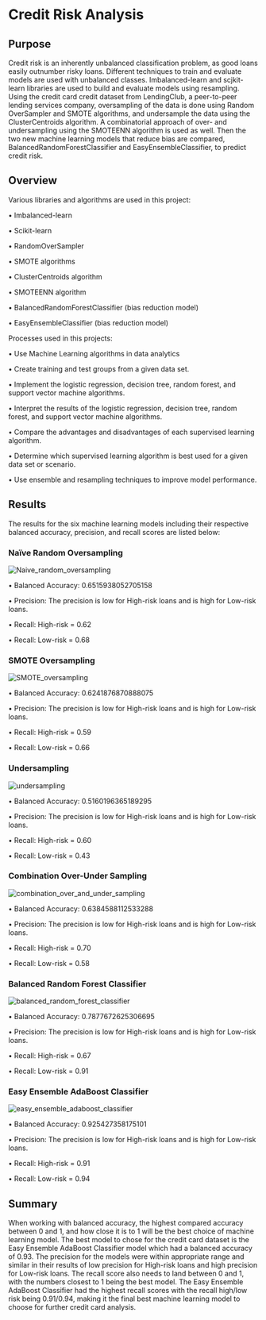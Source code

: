 # Credit Risk Analysis

## Purpose

Credit risk is an inherently unbalanced classification problem, as good loans easily outnumber risky loans. Different techniques to train and evaluate models are used with unbalanced classes. Imbalanced-learn and scjkit-learn libraries are used to build and evaluate models using resampling. Using the credit card credit dataset from LendingClub, a peer-to-peer lending services company, oversampling of the data is done using Random OverSampler and SMOTE algorithms, and undersample the data using the ClusterCentroids algorithm. A combinatorial approach of over- and undersampling using the SMOTEENN algorithm is used as well. Then the two new machine learning models that reduce bias are compared, BalancedRandomForestClassifier and EasyEnsembleClassifier, to predict credit risk. 

## Overview

Various libraries and algorithms are used in this project:

•	Imbalanced-learn

•	Scikit-learn

•	RandomOverSampler

•	SMOTE algorithms

•	ClusterCentroids algorithm

•	SMOTEENN algorithm

•	BalancedRandomForestClassifier (bias reduction model)

•	EasyEnsembleClassifier (bias reduction model)

Processes used in this projects:


•	Use Machine Learning algorithms in data analytics

•	Create training and test groups from a given data set.

•	Implement the logistic regression, decision tree, random forest, and support vector machine algorithms.

•	Interpret the results of the logistic regression, decision tree, random forest, and support vector machine algorithms.

•	Compare the advantages and disadvantages of each supervised learning algorithm.

•	Determine which supervised learning algorithm is best used for a given data set or scenario.

•	Use ensemble and resampling techniques to improve model performance.

## Results

The results for the six machine learning models including their respective balanced accuracy, precision, and recall scores are listed below:

### Naïve Random Oversampling

![Naive_random_oversampling](https://user-images.githubusercontent.com/103263248/188501568-a9238da2-8b0e-4760-9ffa-6e5f8a9cb1b1.png)

•	Balanced Accuracy: 0.6515938052705158

•	Precision: The precision is low for High-risk loans and is high for Low-risk loans.

•	Recall: High-risk = 0.62

•	Recall: Low-risk = 0.68

### SMOTE Oversampling

![SMOTE_oversampling](https://user-images.githubusercontent.com/103263248/188501577-ab1f3110-344d-4f13-833a-a0ceec85531a.png)

•	Balanced Accuracy: 0.6241876870888075

•	Precision: The precision is low for High-risk loans and is high for Low-risk loans.

•	Recall: High-risk = 0.59

•	Recall: Low-risk = 0.66

### Undersampling

![undersampling](https://user-images.githubusercontent.com/103263248/188501587-7feeee83-e4e6-4bd4-8cc1-a423ad25784c.png)

•	Balanced Accuracy: 0.5160196365189295

•	Precision: The precision is low for High-risk loans and is high for Low-risk loans.

•	Recall: High-risk = 0.60

•	Recall: Low-risk = 0.43

### Combination Over-Under Sampling

![combination_over_and_under_sampling](https://user-images.githubusercontent.com/103263248/188501597-c3292497-eaab-42b6-b110-81951e31e2f7.png)

•	Balanced Accuracy: 0.6384588112533288

•	Precision: The precision is low for High-risk loans and is high for Low-risk loans.

•	Recall: High-risk = 0.70

•	Recall: Low-risk = 0.58

### Balanced Random Forest Classifier

![balanced_random_forest_classifier](https://user-images.githubusercontent.com/103263248/188501625-a2097aa4-a553-4c21-9696-98ebe8abdfa2.png)

•	Balanced Accuracy: 0.7877672625306695

•	Precision: The precision is low for High-risk loans and is high for Low-risk loans.

•	Recall: High-risk = 0.67

•	Recall: Low-risk = 0.91

### Easy Ensemble AdaBoost Classifier

![easy_ensemble_adaboost_classifier](https://user-images.githubusercontent.com/103263248/188501640-43653ca0-0fe5-42e5-bfaa-6a9bb77c3905.png)

•	Balanced Accuracy: 0.925427358175101

•	Precision: The precision is low for High-risk loans and is high for Low-risk loans.

•	Recall: High-risk = 0.91

•	Recall: Low-risk = 0.94

## Summary

When working with balanced accuracy, the highest compared accuracy between 0 and 1, and how close it is to 1 will be the best choice of machine learning model. The best model to chose for the credit card dataset is the Easy Ensemble AdaBoost Classifier model which had a balanced accuracy of 0.93. The precision for the models were within appropriate range and similar in their results of low precision for High-risk loans and high precision for Low-risk loans. The recall score also needs to land between 0 and 1, with the numbers closest to 1 being the best model. The Easy Ensemble AdaBoost Classifier had the highest recall scores with the recall high/low risk being 0.91/0.94, making it the final best machine learning model to choose for further credit card analysis. 

